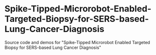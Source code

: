 # Spike-Tipped-Microrobot-Enabled-Targeted-Biopsy-for-SERS-based-Lung-Cancer-Diagnosis
Source code and demos for "Spike-Tipped Microrobot Enabled Targeted Biopsy for SERS-based Lung Cancer Diagnosis"
